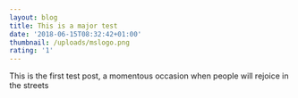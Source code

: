 ```yaml
---
layout: blog
title: This is a major test
date: '2018-06-15T08:32:42+01:00'
thumbnail: /uploads/mslogo.png
rating: '1'
---
```

This is the first test post, a momentous occasion when people will rejoice in the streets
